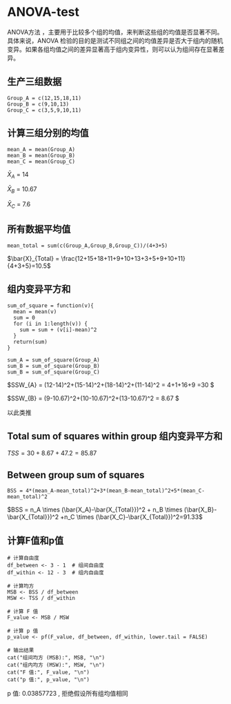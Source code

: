 # ANOVA-test
ANOVA方法 ，主要用于比较多个组的均值，来判断这些组的均值是否显著不同。具体来说，ANOVA 检验的目的是测试不同组之间的均值差异是否大于组内的随机变异。如果各组均值之间的差异显著高于组内变异性，则可以认为组间存在显著差异。

## 生产三组数据

```{r}
Group_A = c(12,15,18,11)
Group_B = c(9,10,13)
Group_C = c(3,5,9,10,11)
```

## 计算三组分别的均值

```
mean_A = mean(Group_A)
mean_B = mean(Group_B)
mean_C = mean(Group_C)

```

$\bar{X}_A$ = 14

$\bar{X}_B$ = 10.67

$\bar{X}_C$ = 7.6

## 所有数据平均值

```
mean_total = sum(c(Group_A,Group_B,Group_C))/(4+3+5)
```

$\bar{X}_{Total} = \frac{12+15+18+11+9+10+13+3+5+9+10+11}{4+3+5}=10.5$ 

## 组内变异平方和

```
sum_of_square = function(v){
  mean = mean(v)
  sum = 0
  for (i in 1:length(v)) {
    sum = sum + (v[i]-mean)^2
  }
  return(sum)
}

sum_A = sum_of_square(Group_A)
sum_B = sum_of_square(Group_B) 
sum_B = sum_of_square(Group_C)
```

$SSW_{A} = (12-14)^2+(15-14)^2+(18-14)^2+(11-14)^2
= 4+1+16+9
=30
$

$SSW_{B} = (9-10.67)^2+(10-10.67)^2+(13-10.67)^2
= 8.67
$

以此类推

## Total sum of squares within group 组内变异平方和

$TSS = 30+8.67+47.2 = 85.87$

## Between group sum of squares

```
BSS = 4*(mean_A-mean_total)^2+3*(mean_B-mean_total)^2+5*(mean_C-mean_total)^2

```

$BSS = n_A \times (\bar{X_A}-\bar{X_{Total}})^2 + n_B \times (\bar{X_B}-\bar{X_{Total}})^2 +n_C \times (\bar{X_C}-\bar{X_{Total}})^2=91.33$

## 计算F值和p值

```
# 计算自由度
df_between <- 3 - 1  # 组间自由度
df_within <- 12 - 3  # 组内自由度

# 计算均方
MSB <- BSS / df_between
MSW <- TSS / df_within

# 计算 F 值
F_value <- MSB / MSW

# 计算 p 值
p_value <- pf(F_value, df_between, df_within, lower.tail = FALSE)

# 输出结果
cat("组间均方 (MSB):", MSB, "\n")
cat("组内均方 (MSW):", MSW, "\n")
cat("F 值:", F_value, "\n")
cat("p 值:", p_value, "\n")
```
p 值: 0.03857723 , 拒绝假设所有组均值相同

